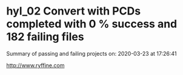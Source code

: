 # hyl_02 Convert with PCDs completed with 0 % success and 182 failing files

Summary of passing and failing projects on: 2020-03-23 at 17:26:41

http://www.ryffine.com
